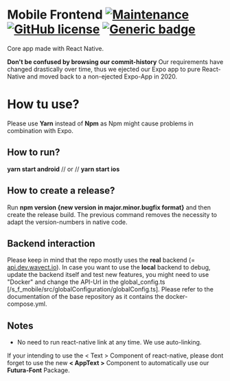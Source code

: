# Mobile Frontend [![Maintenance](https://img.shields.io/badge/Maintained%3F-no-red.svg)](https://bitbucket.org/lbesson/ansi-colors) [![GitHub license](https://img.shields.io/github/license/wsdt/Wavect__s_f_mobile.svg)](https://github.com/wsdt/Wavect__s_f_mobile//blob/master/LICENSE) [![Generic badge](https://img.shields.io/badge/ReactNative-Made%20with%20React%20Native-green)](https://reactnative.dev/)

Core app made with React Native. 

**Don't be confused by browsing our commit-history**
Our requirements have changed drastically over time, thus we ejected our Expo app to pure React-Native and moved back to a non-ejected Expo-App in 2020. 

# How tu use?
Please use **Yarn** instead of **Npm** as Npm might cause problems in combination with Expo. 

## How to run?
**yarn start android** // or // **yarn start ios**

## How to create a release?
Run **npm version {new version in major.minor.bugfix format}** and then create the release build. The previous command 
removes the necessity to adapt the version-numbers in native code. 

## Backend interaction
Please keep in mind that the repo mostly uses the **real** backend (= [api.dev.wavect.io](https://api.dev.wavect.io)). 
In case you want to use the **local** backend to debug, update the backend itself and test new features, you might
need to use "Docker" and change the API-Url in the global_config.ts [/s_f_mobile/src/globalConfiguration/globalConfig.ts]. 
Please refer to the documentation of the base repository as it contains the docker-compose.yml.

## Notes
* No need to run react-native link at any time. We use auto-linking.

If your intending to use the < Text > Component of react-native, please dont forget to use the new **< AppText >** Component to automatically use our **Futura-Font** Package.
